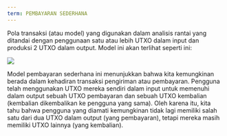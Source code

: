 ```yaml
---
term: PEMBAYARAN SEDERHANA
---
```


Pola transaksi (atau model) yang digunakan dalam analisis rantai yang ditandai dengan penggunaan satu atau lebih UTXO dalam input dan produksi 2 UTXO dalam output. Model ini akan terlihat seperti ini:

![](../../dictionnaire/assets/5.png)

Model pembayaran sederhana ini menunjukkan bahwa kita kemungkinan berada dalam kehadiran transaksi pengiriman atau pembayaran. Pengguna telah menggunakan UTXO mereka sendiri dalam input untuk memenuhi dalam output sebuah UTXO pembayaran dan sebuah UTXO kembalian (kembalian dikembalikan ke pengguna yang sama). Oleh karena itu, kita tahu bahwa pengguna yang diamati kemungkinan tidak lagi memiliki salah satu dari dua UTXO dalam output (yang pembayaran), tetapi mereka masih memiliki UTXO lainnya (yang kembalian).